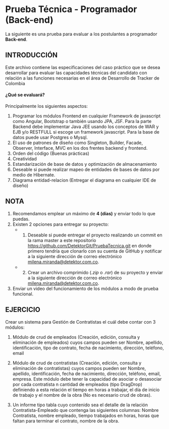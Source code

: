 # Prueba Técnica - Programador (Back-end)
La siguiente es una prueba para evaluar a los postulantes a programador **Back-end**.

## INTRODUCCIÓN

Este archivo contiene las especificaciones del caso práctico que se desea desarrollar para evaluar las capacidades técnicas del candidato con relación a las funciones necesarias en el área de Desarrollo de Tracker de Colombia

#### ¿Qué se evaluará?
Principalmente los siguientes aspectos:

1. Programar los módulos Frontend en cualquier Framework de javascript como Angular, Bootstrap o también usando JPA, JSF. Para la parte Backend debe implementar Java JEE usando los conceptos de WAR y EJB y/o RESTFULL si escoge un framework javascript. Para la base de datos puede usar Postgres o Mysql.
2.  El uso de  patrones de diseño como Singleton, Builder, Facade, Observer, Interface, MVC en los dos frentes backend y frontend.
3. Orden del código (Buenas prácticas)
4. Creatividad
5. Estandarización de base de datos y optimización de almacenamiento
6. Deseable si puede realizar mapeo de entidades de bases de datos por medio de Hibernate. 
7. Diagrama entidad-relacion (Entregar el diagrama en cualquier IDE de diseño)

## NOTA
1. Recomendamos emplear un máximo de **4 (días)** y enviar todo lo que puedas.
2. Existen 2 opciones para entregar su proyecto:
    * 1) Deseable si puede entregar el proyecto realizando un commit en la rama master a este repositorio https://github.com/DetektorGit/PruebaTecnica.git en donde primero tendría que clonarlo con su cuenta de GitHub y notificar a la siguiente dirección de correo electrónico  [milena.miranda@detektor.com.co](mailto:milena.miranda@detektor.com.co).
    * 2) Crear un archivo comprimido (_.zip_ o _.rar_) de su proyecto y enviar a la siguiente dirección de correo electrónico  [milena.miranda@detektor.com.co](mailto:milena.miranda@detektor.com.co).
3. Enviar un video del funcionamiento de los módulos a modo de prueba funcional.

## EJERCICIO

Crear un sistema para Gestión de Contratistas el cuál debe contar con 3 módulos:

1. Módulo de crud de empleados (Creación, edición, consulta y eliminación de empleados) cuyos campos pueden ser Nombre, apellido, identificación, tipo de contrato, fecha de nacimiento, dirección, teléfono, email

2. Módulo de crud de contratistas (Creación, edición, consulta y eliminación de contratistas) cuyos campos pueden ser Nombre, apellido, identificación, fecha de nacimiento, dirección, teléfono, email, empresa. Este módulo debe tener la capacidad de asociar o desasociar por cada contratista n cantidad de empleados (tipo DragDrop) definiendo a esta relación el tiempo en horas a trabajar, el día de inicio de trabajo y el nombre de la obra (No es necesario crud de obras).

3. Un informe tipo tabla cuyo contenido sea el detalle de la relación Contratista-Empleado que contenga las siguientes columnas: Nombre Contratista, nombre empleado, tiempo trabajados en horas, horas que faltan para terminar el contrato, nombre de la obra.




